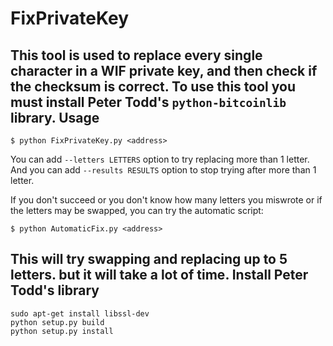 FixPrivateKey
=============

This tool is used to replace every single character in a WIF private key, and then check if the checksum is correct.
To use this tool you must install Peter Todd's `python-bitcoinlib` library.
Usage
----------------
```
$ python FixPrivateKey.py <address>
```
You can add `--letters LETTERS` option to try replacing more than 1 letter.
And you can add `--results RESULTS` option to stop trying after more than 1 letter.

If you don't succeed or you don't know how many letters you miswrote or if the letters may be swapped, you can try the automatic script:
```
$ python AutomaticFix.py <address>
```
This will try swapping and replacing up to 5 letters. but it will take a lot of time.
Install Peter Todd's library
----------------
```
sudo apt-get install libssl-dev
python setup.py build
python setup.py install
```
